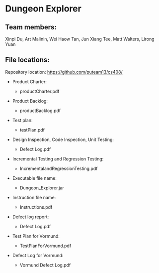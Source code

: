 Dungeon Explorer
================

Team members:
-------------
Xinpi Du, Art Malinin, Wei Haow Tan, Jun Xiang Tee, Matt Walters, Lirong Yuan

File locations:
---------------

Repository location:
https://github.com/puteam13/cs408/

* Product Charter:
  * productCharter.pdf

* Product Backlog:
  * productBacklog.pdf

* Test plan:
  * testPlan.pdf

* Design Inspection, Code Inspection, Unit Testing:
  * Defect Log.pdf

* Incremental Testing and Regression Testing:
  * IncrementalandRegressionTesting.pdf

* Executable file name:
  * Dungeon_Explorer.jar

* Instruction file name:
  * Instructions.pdf

* Defect log report:
  * Defect Log.pdf

* Test Plan for Vormund:
  * TestPlanForVormund.pdf

* Defect Log for Vormund:
  * Vormund Defect Log.pdf



